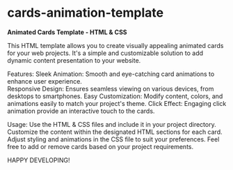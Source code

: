 # cards-animation-template

**Animated Cards Template - HTML & CSS**

This HTML template allows you to create visually appealing animated cards for your web projects. It's a simple and customizable solution to add dynamic content presentation to your website.

Features:
Sleek Animation: Smooth and eye-catching card animations to enhance user experience.                                                                
Responsive Design: Ensures seamless viewing on various devices, from desktops to smartphones.
Easy Customization: Modify content, colors, and animations easily to match your project's theme.
Click Effect: Engaging click animation provide an interactive touch to the cards.

Usage:
Use the HTML & CSS files and include it in your project directory.
Customize the content within the designated HTML sections for each card.
Adjust styling and animations in the CSS file to suit your preferences.
                                                                                                                                                      Feel free to add or remove cards based on your project requirements.

HAPPY DEVELOPING!
